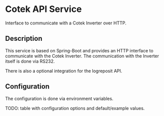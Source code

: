# Cotek API Service

Interface to communicate with a Cotek Inverter over HTTP.

## Description

This service is based on Spring-Boot and provides an HTTP interface to communicate with the Cotek Inverter.
The communication with the Inverter itself is done via RS232.

There is also a optional integration for the logreposit API.

## Configuration

The configuration is done via environment variables.

TODO: table with configuration options and default/example values.
